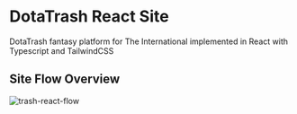 # DotaTrash React Site
DotaTrash fantasy platform for The International implemented in React with Typescript and TailwindCSS

## Site Flow Overview
![trash-react-flow]()

